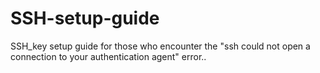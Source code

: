 # SSH-setup-guide
SSH_key setup guide for those who encounter the "ssh could not open a connection to your authentication agent" error..
